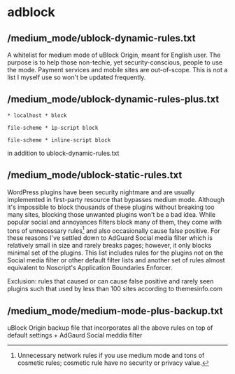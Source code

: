 # adblock

## /medium_mode/ublock-dynamic-rules.txt

A whitelist for medium mode of uBlock Origin, meant for English user. The purpose is to help those non-techie, yet security-conscious, people to use the mode. Payment services and mobile sites are out-of-scope. This is not a list I myself use so won't be updated frequently.

## /medium_mode/ublock-dynamic-rules-plus.txt

`* localhost * block`

`file-scheme * 1p-script block`

`file-scheme * inline-script block`

in addition to ublock-dynamic-rules.txt

## /medium_mode/ublock-static-rules.txt

WordPress plugins have been security nightmare and are usually implemented in first-party resource that bypasses medium mode. Although it's impossible to block thousands of these plugins without breaking too many sites, blocking those unwanted plugins won't be a bad idea. While popular social and annoyances filters block many of them, they come with tons of unnecessary rules[^1] and also occasionally cause false positive. For these reasons I've settled down to AdGuard Social media filter which is relatively small in size and rarely breaks pages; however, it only blocks minimal set of the plugins. This list includes rules for the plugins not on the Social media filter or other default filter lists and another set of rules almost equivalent to Noscript's Application Boundaries Enforcer.

Exclusion: rules that caused or can cause false positive and rarely seen plugins such that used by less than 100 sites according to themesinfo.com

[^1]: Unnecessary network rules if you use medium mode and tons of cosmetic rules; cosmetic rule have no security or privacy value.

## /medium_mode/medium-mode-plus-backup.txt

uBlock Origin backup file that incorporates all the above rules on top of default settings + AdGaurd Social meddia filter
